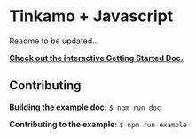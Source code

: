 # Tinkamo + Javascript
Readme to be updated...

[**Check out the interactive Getting Started Doc.**](https://nyumusedlab.github.io/tinkaMOD/)

## Contributing

**Building the example doc:** `$ npm run doc`

**Contributing to the example:** `$ npm run example`
